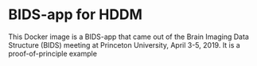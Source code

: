 # BIDS-app for HDDM
This Docker image is a BIDS-app that came out of the Brain Imaging Data Structure (BIDS) meeting at Princeton University, April 3-5, 2019.
It is a proof-of-principle example 

